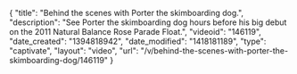 {
    "title": "Behind the scenes with Porter the skimboarding dog.",
    "description": "See Porter the skimboarding dog hours before his big debut on the 2011 Natural Balance Rose Parade Float.",
    "videoid": "146119",
    "date_created": "1394818942",
    "date_modified": "1418181189",
    "type": "captivate",
    "layout": "video",
    "url": "\/v\/behind-the-scenes-with-porter-the-skimboarding-dog\/146119"
}